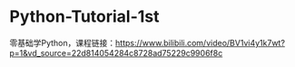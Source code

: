 # Python-Tutorial-1st
零基础学Python，课程链接：https://www.bilibili.com/video/BV1vi4y1k7wt?p=1&vd_source=22d814054284c8728ad75229c9906f8c
